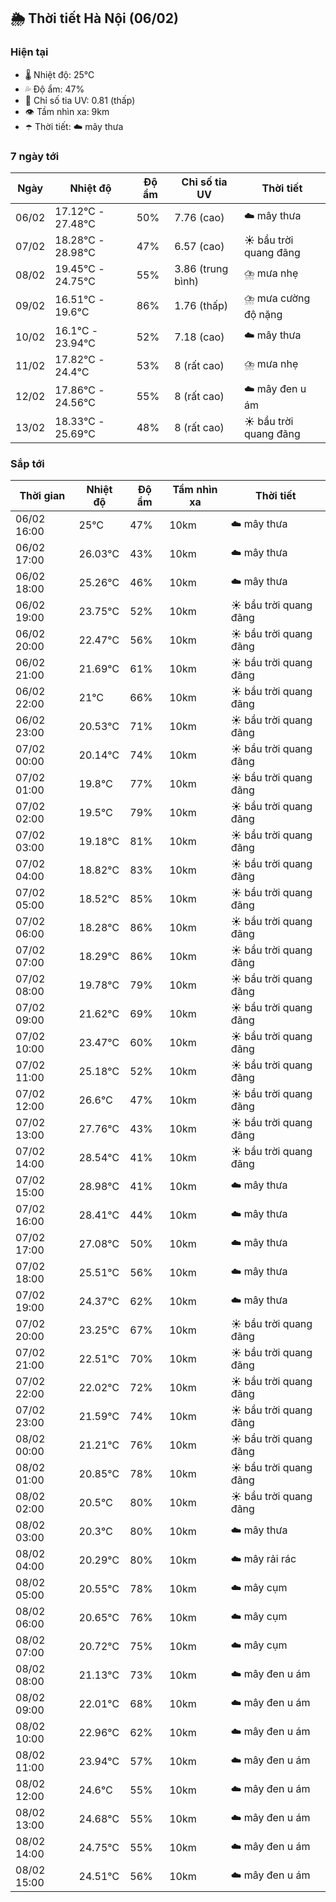 ## 🌦️ Thời tiết Hà Nội (06/02)

### Hiện tại

- 🌡️ Nhiệt độ: 25℃
- 💦 Độ ẩm: 47%
- 🌟 Chỉ số tia UV: 0.81 (thấp)
- 👁️ Tầm nhìn xa: 9km
- ☂️ Thời tiết: ☁️ mây thưa

### 7 ngày tới

| Ngày | Nhiệt độ | Độ ẩm | Chỉ số tia UV | Thời tiết |
| --- | --- | --- | --- | --- |
| 06/02 | 17.12℃ - 27.48℃ | 50% | 7.76 (cao) | ☁️ mây thưa |
| 07/02 | 18.28℃ - 28.98℃ | 47% | 6.57 (cao) | ☀️ bầu trời quang đãng |
| 08/02 | 19.45℃ - 24.75℃ | 55% | 3.86 (trung bình) | ⛈️ mưa nhẹ |
| 09/02 | 16.51℃ - 19.6℃ | 86% | 1.76 (thấp) | ⛈️ mưa cường độ nặng |
| 10/02 | 16.1℃ - 23.94℃ | 52% | 7.18 (cao) | ☁️ mây thưa |
| 11/02 | 17.82℃ - 24.4℃ | 53% | 8 (rất cao) | ⛈️ mưa nhẹ |
| 12/02 | 17.86℃ - 24.56℃ | 55% | 8 (rất cao) | ☁️ mây đen u ám |
| 13/02 | 18.33℃ - 25.69℃ | 48% | 8 (rất cao) | ☀️ bầu trời quang đãng |

### Sắp tới

| Thời gian | Nhiệt độ | Độ ẩm | Tầm nhìn xa | Thời tiết |
| --- | --- | --- | --- | --- |
| 06/02 16:00 | 25℃ | 47% | 10km | ☁️ mây thưa |
| 06/02 17:00 | 26.03℃ | 43% | 10km | ☁️ mây thưa |
| 06/02 18:00 | 25.26℃ | 46% | 10km | ☁️ mây thưa |
| 06/02 19:00 | 23.75℃ | 52% | 10km | ☀️ bầu trời quang đãng |
| 06/02 20:00 | 22.47℃ | 56% | 10km | ☀️ bầu trời quang đãng |
| 06/02 21:00 | 21.69℃ | 61% | 10km | ☀️ bầu trời quang đãng |
| 06/02 22:00 | 21℃ | 66% | 10km | ☀️ bầu trời quang đãng |
| 06/02 23:00 | 20.53℃ | 71% | 10km | ☀️ bầu trời quang đãng |
| 07/02 00:00 | 20.14℃ | 74% | 10km | ☀️ bầu trời quang đãng |
| 07/02 01:00 | 19.8℃ | 77% | 10km | ☀️ bầu trời quang đãng |
| 07/02 02:00 | 19.5℃ | 79% | 10km | ☀️ bầu trời quang đãng |
| 07/02 03:00 | 19.18℃ | 81% | 10km | ☀️ bầu trời quang đãng |
| 07/02 04:00 | 18.82℃ | 83% | 10km | ☀️ bầu trời quang đãng |
| 07/02 05:00 | 18.52℃ | 85% | 10km | ☀️ bầu trời quang đãng |
| 07/02 06:00 | 18.28℃ | 86% | 10km | ☀️ bầu trời quang đãng |
| 07/02 07:00 | 18.29℃ | 86% | 10km | ☀️ bầu trời quang đãng |
| 07/02 08:00 | 19.78℃ | 79% | 10km | ☀️ bầu trời quang đãng |
| 07/02 09:00 | 21.62℃ | 69% | 10km | ☀️ bầu trời quang đãng |
| 07/02 10:00 | 23.47℃ | 60% | 10km | ☀️ bầu trời quang đãng |
| 07/02 11:00 | 25.18℃ | 52% | 10km | ☀️ bầu trời quang đãng |
| 07/02 12:00 | 26.6℃ | 47% | 10km | ☀️ bầu trời quang đãng |
| 07/02 13:00 | 27.76℃ | 43% | 10km | ☀️ bầu trời quang đãng |
| 07/02 14:00 | 28.54℃ | 41% | 10km | ☀️ bầu trời quang đãng |
| 07/02 15:00 | 28.98℃ | 41% | 10km | ☁️ mây thưa |
| 07/02 16:00 | 28.41℃ | 44% | 10km | ☁️ mây thưa |
| 07/02 17:00 | 27.08℃ | 50% | 10km | ☁️ mây thưa |
| 07/02 18:00 | 25.51℃ | 56% | 10km | ☁️ mây thưa |
| 07/02 19:00 | 24.37℃ | 62% | 10km | ☁️ mây thưa |
| 07/02 20:00 | 23.25℃ | 67% | 10km | ☀️ bầu trời quang đãng |
| 07/02 21:00 | 22.51℃ | 70% | 10km | ☀️ bầu trời quang đãng |
| 07/02 22:00 | 22.02℃ | 72% | 10km | ☀️ bầu trời quang đãng |
| 07/02 23:00 | 21.59℃ | 74% | 10km | ☀️ bầu trời quang đãng |
| 08/02 00:00 | 21.21℃ | 76% | 10km | ☀️ bầu trời quang đãng |
| 08/02 01:00 | 20.85℃ | 78% | 10km | ☀️ bầu trời quang đãng |
| 08/02 02:00 | 20.5℃ | 80% | 10km | ☀️ bầu trời quang đãng |
| 08/02 03:00 | 20.3℃ | 80% | 10km | ☁️ mây thưa |
| 08/02 04:00 | 20.29℃ | 80% | 10km | ☁️ mây rải rác |
| 08/02 05:00 | 20.55℃ | 78% | 10km | ☁️ mây cụm |
| 08/02 06:00 | 20.65℃ | 76% | 10km | ☁️ mây cụm |
| 08/02 07:00 | 20.72℃ | 75% | 10km | ☁️ mây cụm |
| 08/02 08:00 | 21.13℃ | 73% | 10km | ☁️ mây đen u ám |
| 08/02 09:00 | 22.01℃ | 68% | 10km | ☁️ mây đen u ám |
| 08/02 10:00 | 22.96℃ | 62% | 10km | ☁️ mây đen u ám |
| 08/02 11:00 | 23.94℃ | 57% | 10km | ☁️ mây đen u ám |
| 08/02 12:00 | 24.6℃ | 55% | 10km | ☁️ mây đen u ám |
| 08/02 13:00 | 24.68℃ | 55% | 10km | ☁️ mây đen u ám |
| 08/02 14:00 | 24.75℃ | 55% | 10km | ☁️ mây đen u ám |
| 08/02 15:00 | 24.51℃ | 56% | 10km | ☁️ mây đen u ám |
